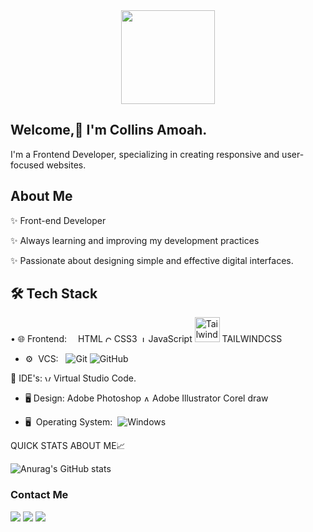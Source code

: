 <div id="header" align="center">
  <img src="https://media.giphy.com/media/RbDKaczqWovIugyJmW/giphy.gif" width="150"/>
</div>

## Welcome,👋 I'm Collins Amoah.
I'm a Frontend Developer, specializing in creating responsive and user-focused websites. 

## About Me
✨ Front-end Developer

✨ Always learning and improving my development practices 

✨ Passionate about designing simple and effective digital interfaces. 

## 🛠 Tech Stack
• 🌐  Frontend:  <img src="https://cdn.jsdelivr.net/gh/devicons/devicon/icons/html5/html5-original.svg" width="10" height="10"/> HTML <img src="https://cdn.jsdelivr.net/gh/devicons/devicon/icons/css3/css3-original.svg" width="10" height="10" alt="CSS3" /> CSS3 <img src="https://cdn.jsdelivr.net/gh/devicons/devicon/icons/javascript/javascript-original.svg" width="10" height="10" alt="JavaScript" /> JavaScript <img src="https://static.cdnlogo.com/logos/t/34/tailwind-css.svg" width="40" height="40" alt="Tailwind CSS" /> TAILWINDCSS 


- ⚙️ &nbsp;VCS: &nbsp;
  ![Git](https://img.shields.io/badge/-Git-0A1A2F?style=flat&logo=git)
  ![GitHub](https://img.shields.io/badge/-GitHub-0A1A2F?style=flat&logo=github)

🔧  IDE's: <img src="https://code.visualstudio.com/assets/images/code-stable.png" alt="Visual Studio Code Logo" width="10" height="10"> Virtual Studio Code. 

-  🖥 Design: Adobe Photoshop <img src="https://upload.wikimedia.org/wikipedia/commons/f/fb/Adobe_Illustrator_CC_icon.svg" alt="Adobe Illustrator Logo" width="10" height="10"> Adobe Illustrator Corel draw

- 🖥 &nbsp;Operating System:&nbsp;
  ![Windows](https://img.shields.io/badge/-Windows-0A1A2F?style=flat&logo=windows)


<p align="left">QUICK STATS ABOUT ME📈</p>

![Anurag's GitHub stats](https://github-readme-stats.vercel.app/api?username=Therealamoah&show_icons=true&theme=transparent)


<h3>Contact Me</h3>

[<img src="https://img.shields.io/badge/LinkedIn-0077B5?style=for-the-badge&logo=linkedin&logoColor=white">](http://linkedin.com/in/collins-kwame-amoah-624a86226)
[<img src="https://img.shields.io/badge/Gmail-D14836?style=for-the-badge&logo=gmail&logoColor=white">](mailto:collinsamoah594@gmail.com)
[<img src="https://img.shields.io/badge/WhatsApp-1DA1F2?style=for-the-badge&logo=twitter&logoColor=white">](http://wa.me/+233596269011)


